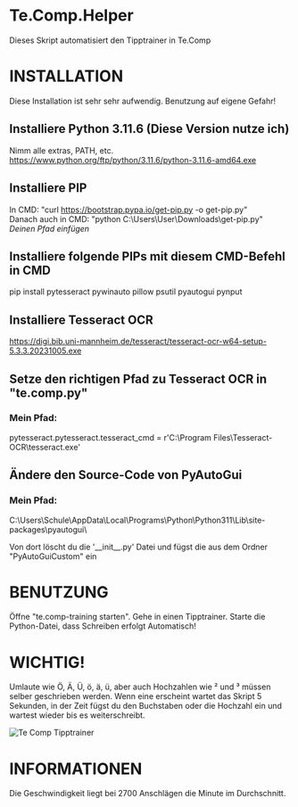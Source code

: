 # Te.Comp.Helper
Dieses Skript automatisiert den Tipptrainer in Te.Comp

# INSTALLATION
Diese Installation ist sehr sehr aufwendig. Benutzung auf eigene Gefahr!

## Installiere Python 3.11.6 (Diese Version nutze ich) 
Nimm alle extras, PATH, etc. https://www.python.org/ftp/python/3.11.6/python-3.11.6-amd64.exe

## Installiere PIP
In CMD: "curl https://bootstrap.pypa.io/get-pip.py -o get-pip.py"\
Danach auch in CMD: "python C:\Users\User\Downloads\get-pip.py" _Deinen Pfad einfügen_

## Installiere folgende PIPs mit diesem CMD-Befehl in CMD
pip install pytesseract pywinauto pillow psutil pyautogui pynput

## Installiere Tesseract OCR
https://digi.bib.uni-mannheim.de/tesseract/tesseract-ocr-w64-setup-5.3.3.20231005.exe

## Setze den richtigen Pfad zu Tesseract OCR in "te.comp.py"
### Mein Pfad:
pytesseract.pytesseract.tesseract_cmd = r'C:\Program Files\Tesseract-OCR\tesseract.exe'

## Ändere den Source-Code von PyAutoGui
### Mein Pfad:
C:\Users\Schule\AppData\Local\Programs\Python\Python311\Lib\site-packages\pyautogui\
<p>Von dort löscht du die '__init__.py' Datei und fügst die aus dem Ordner "PyAutoGuiCustom" ein

# BENUTZUNG
Öffne "te.comp-training starten". Gehe in einen Tipptrainer. Starte die Python-Datei, dass Schreiben erfolgt Automatisch!

# WICHTIG!
Umlaute wie Ö, Ä, Ü, ö, ä, ü, aber auch Hochzahlen wie ² und ³ müssen selber geschrieben werden. Wenn eine erscheint wartet das Skript 5 Sekunden, in der Zeit fügst du den Buchstaben oder die Hochzahl ein und wartest wieder bis es weiterschreibt.

![Te Comp Tipptrainer](https://github.com/OVRBCK/Te.Comp.Helper/assets/110503465/6b0d323b-b1a4-4c12-ab42-1c18f9a2498a)

# INFORMATIONEN
Die Geschwindigkeit liegt bei 2700 Anschlägen die Minute im Durchschnitt.
